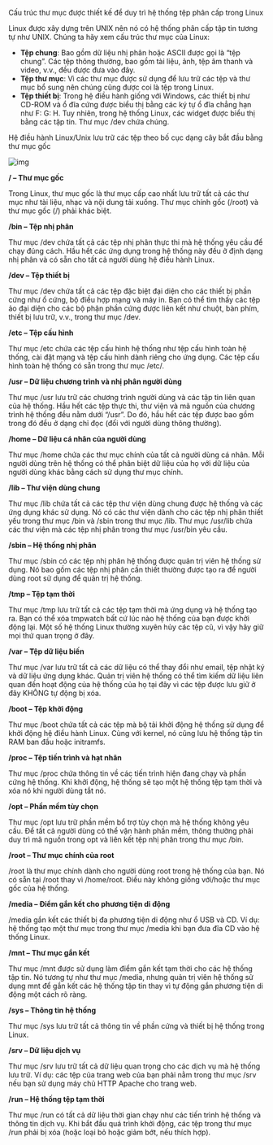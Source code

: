 Cấu trúc thư mục được thiết kế để duy trì hệ thống tệp phân cấp trong Linux

Linux được xây dựng trên UNIX nên nó có hệ thống phân cấp tập tin tương tự như UNIX. Chúng ta hãy xem cấu trúc thư mục của Linux:

- **Tệp chung**:     Bao gồm dữ liệu nhị phân hoặc ASCII được gọi là “tệp chung”. Các tệp thông     thường, bao gồm tài liệu, ảnh, tệp âm thanh và video, v.v., đều được đưa     vào đây.
- **Tệp thư mục**:     Vì các thư mục được sử dụng để lưu trữ các tệp và thư mục bổ sung nên     chúng cũng được coi là tệp trong Linux.
- **Tệp thiết bị**:     Trong hệ điều hành giống với Windows, các thiết bị như CD-ROM và ổ đĩa cứng     được biểu thị bằng các ký tự ổ đĩa chẳng hạn như F: G: H. Tuy nhiên, trong     hệ thống Linux, các widget được biểu thị bằng các tập tin. Thư mục /dev chứa     chúng.

Hệ điều hành Linux/Unix lưu trữ các tệp theo bố cục dạng cây bắt đầu bằng thư mục gốc

![img](file:///C:/Users/nguye/AppData/Local/Temp/msohtmlclip1/01/clip_image002.jpg)

**/ – Thư mục gốc**

Trong Linux, thư mục gốc là thư mục cấp cao nhất lưu trữ tất cả các thư mục như tài liệu, nhạc và nội dung tải xuống. Thư mục chính gốc (/root) và thư mục gốc (/) phải khác biệt.

**/bin – Tệp nhị phân**

Thư mục /dev chứa tất cả các tệp nhị phân thực thi mà hệ thống yêu cầu để chạy đúng cách. Hầu hết các ứng dụng trong hệ thống này đều ở định dạng nhị phân và có sẵn cho tất cả người dùng hệ điều hành Linux.

**/dev – Tệp thiết bị**

Thư mục /dev chứa tất cả các tệp đặc biệt đại diện cho các thiết bị phần cứng như ổ cứng, bộ điều hợp mạng và máy in. Bạn có thể tìm thấy các tệp ảo đại diện cho các bộ phận phần cứng được liên kết như chuột, bàn phím, thiết bị lưu trữ, v.v., trong thư mục /dev.

**/etc – Tệp cấu hình**

Thư mục /etc chứa các tệp cấu hình hệ thống như tệp cấu hình toàn hệ thống, cài đặt mạng và tệp cấu hình dành riêng cho ứng dụng. Các tệp cấu hình toàn hệ thống có sẵn trong thư mục /etc/.

**/usr – Dữ liệu chương trình và nhị phân người dùng**

Thư mục /usr lưu trữ các chương trình người dùng và các tập tin liên quan của hệ thống. Hầu hết các tệp thực thi, thư viện và mã nguồn của chương trình hệ thống đều nằm dưới “/usr”. Do đó, hầu hết các tệp được bao gồm trong đó đều ở dạng chỉ đọc (đối với người dùng thông thường).

**/home – Dữ liệu cá nhân của người dùng**

Thư mục /home chứa các thư mục chính của tất cả người dùng cá nhân. Mỗi người dùng trên hệ thống có thể phân biệt dữ liệu của họ với dữ liệu của người dùng khác bằng cách sử dụng thư mục chính.

**/lib – Thư viện dùng chung**

Thư mục /lib chứa tất cả các tệp thư viện dùng chung được hệ thống và các ứng dụng khác sử dụng. Nó có các thư viện dành cho các tệp nhị phân thiết yếu trong thư mục /bin và /sbin trong thư mục /lib. Thư mục /usr/lib chứa các thư viện mà các tệp nhị phân trong thư mục /usr/bin yêu cầu.

**/sbin – Hệ thống nhị phân**

Thư mục /sbin có các tệp nhị phân hệ thống được quản trị viên hệ thống sử dụng. Nó bao gồm các tệp nhị phân cần thiết thường được tạo ra để người dùng root sử dụng để quản trị hệ thống.

**/tmp – Tệp tạm thời**

Thư mục /tmp lưu trữ tất cả các tệp tạm thời mà ứng dụng và hệ thống tạo ra. Bạn có thể xóa tmpwatch bất cứ lúc nào hệ thống của bạn được khởi động lại. Một số hệ thống Linux thường xuyên hủy các tệp cũ, vì vậy hãy giữ mọi thứ quan trọng ở đây.

**/var – Tệp dữ liệu biến**

Thư mục /var lưu trữ tất cả các dữ liệu có thể thay đổi như email, tệp nhật ký và dữ liệu ứng dụng khác. Quản trị viên hệ thống có thể tìm kiếm dữ liệu liên quan đến hoạt động của hệ thống của họ tại đây vì các tệp được lưu giữ ở đây KHÔNG tự động bị xóa.

**/boot – Tệp khởi động**

Thư mục /boot chứa tất cả các tệp mà bộ tải khởi động hệ thống sử dụng để khởi động hệ điều hành Linux. Cùng với kernel, nó cũng lưu hệ thống tập tin RAM ban đầu hoặc initramfs.

**/proc – Tệp tiến trình và hạt nhân**

Thư mục /proc chứa thông tin về các tiến trình hiện đang chạy và phần cứng hệ thống. Khi khởi động, hệ thống sẽ tạo một hệ thống tệp tạm thời và xóa nó khi người dùng tắt nó.

**/opt – Phần mềm tùy chọn**

Thư mục /opt lưu trữ phần mềm bổ trợ tùy chọn mà hệ thống không yêu cầu. Để tất cả người dùng có thể vận hành phần mềm, thông thường phải duy trì mã nguồn trong opt và liên kết tệp nhị phân trong thư mục /bin.

**/root – Thư mục chính của root**

/root là thư mục chính dành cho người dùng root trong hệ thống của bạn. Nó có sẵn tại /root thay vì /home/root. Điều này không giống với/hoặc thư mục gốc của hệ thống.

**/media – Điểm gắn kết cho phương tiện di động**

/media gắn kết các thiết bị đa phương tiện di động như ổ USB và CD. Ví dụ: hệ thống tạo một thư mục trong thư mục /media khi bạn đưa đĩa CD vào hệ thống Linux.

**/mnt – Thư mục gắn kết**

Thư mục /mnt được sử dụng làm điểm gắn kết tạm thời cho các hệ thống tập tin. Nó tương tự như thư mục /media, nhưng quản trị viên hệ thống sử dụng mnt để gắn kết các hệ thống tập tin thay vì tự động gắn phương tiện di động một cách rõ ràng.

**/sys – Thông tin hệ thống**

Thư mục /sys lưu trữ tất cả thông tin về phần cứng và thiết bị hệ thống trong Linux.

**/srv – Dữ liệu dịch vụ**

Thư mục /srv lưu trữ tất cả dữ liệu quan trọng cho các dịch vụ mà hệ thống lưu trữ. Ví dụ: các tệp của trang web của bạn phải nằm trong thư mục /srv nếu bạn sử dụng máy chủ HTTP Apache cho trang web.

**/run – Hệ thống tệp tạm thời**

Thư mục /run có tất cả dữ liệu thời gian chạy như các tiến trình hệ thống và thông tin dịch vụ. Khi bắt đầu quá trình khởi động, các tệp trong thư mục /run phải bị xóa (hoặc loại bỏ hoặc giảm bớt, nếu thích hợp).

 